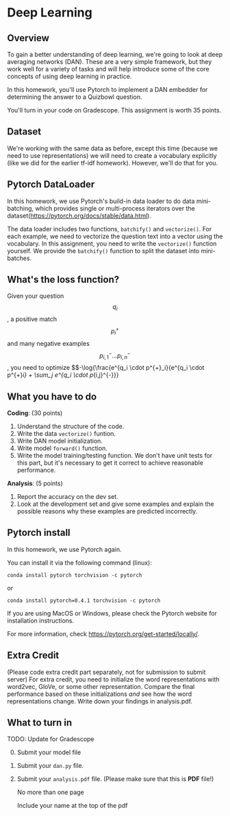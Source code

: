 Deep Learning 
=

Overview
--------

To gain a better understanding of deep learning, we're going to look at deep averaging networks (DAN).  These are a very simple
framework, but they work well for a variety of tasks and will help
introduce some of the core concepts of using deep learning in
practice.

In this homework, you'll use Pytorch to implement a DAN embedder for
determining the answer to a Quizbowl question.

You'll turn in your code on Gradescope. This assignment is worth 35 points.

Dataset
----------------

We're working with the same data as before, except this time (because we need to use representations) we will need to create a vocabulary explicitly (like we did for the earlier tf-idf homework).  However, we'll do that for you.

Pytorch DataLoader
----------------

In this homework, we use Pytorch's build-in data loader to do data
mini-batching, which provides single or multi-process iterators over the
dataset(https://pytorch.org/docs/stable/data.html).

The data loader includes two functions, `batchify()` and `vectorize()`. For
each example, we need to vectorize the question text into a vector using the 
vocabulary. In this assignment, you need to write the `vectorize()` function
yourself. We provide the `batchify()` function to split the dataset into
mini-batches.

What's the loss function?
----------------

Given your question $$q_i$$, a positive match $$p^{+}_i$$ and many negative examples $$p_{i,1}^{-} \dots p_{i,n}^{-}$$, you need to optimize $$-\log{\frac{e^{q_i \cdot p^{+}_i}{e^{q_i \cdot p^{+}_i} + \sum_j e^{q_i \cdot p_{i,j}^{-}}}

What you have to do
----------------

**Coding**: (30 points)
1. Understand the structure of the code.
2. Write the data `vectorize()` funtion.
3. Write DAN model initialization. 
4. Write model `forward()` function.
5. Write the model training/testing function. We don't have unit tests for this part, but it's necessary to get it correct to achieve reasonable performance.

**Analysis**: (5 points)
1. Report the accuracy on the dev set. 
2. Look at the development set and give some examples and explain the possible reasons why these examples are predicted incorrectly. 


Pytorch install
----------------
In this homework, we use Pytorch again.  

You can install it via the following command (linux):
```
conda install pytorch torchvision -c pytorch
```
or 
```
conda install pytorch=0.4.1 torchvision -c pytorch
```

If you are using MacOS or Windows, please check the Pytorch website for installation instructions.


For more information, check
https://pytorch.org/get-started/locally/.

Extra Credit
----------------

(Please code extra credit part separately, not for submission to submit server) For extra credit, you need to initialize the word representations with word2vec,
GloVe, or some other representation.  Compare the final performance
based on these initializations *and* see how the word representations
change. Write down your findings in analysis.pdf.

What to turn in 
----------------

TODO: Update for Gradescope

0. Submit your model file
1. Submit your `dan.py` file.
2. Submit your `analysis.pdf` file. (Please make sure that this is **PDF** file!)

    No more than one page 
    
    Include your name at the top of the pdf


